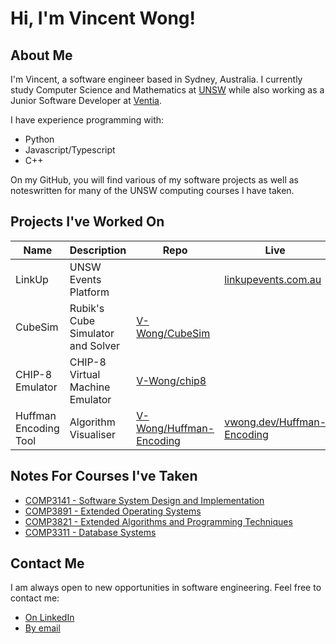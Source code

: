 # Hi, I'm Vincent Wong!
## About Me
I'm Vincent, a software engineer based in Sydney, Australia. I currently study Computer Science
and Mathematics at [UNSW](https://unsw.edu.au) while also working as a Junior Software Developer at [Ventia](https://ventia.com).

I have experience programming with:
- Python
- Javascript/Typescript
- C++

On my GitHub, you will find various of my software projects as well as noteswritten for many of the UNSW computing courses I have taken.

## Projects I've Worked On
|Name|Description|Repo|Live|
|-|-|-|-|
|LinkUp|UNSW Events Platform||[linkupevents.com.au](https://linkupevents.com.au/)|
|CubeSim|Rubik's Cube Simulator and Solver|[V-Wong/CubeSim](https://github.com/V-Wong/CubeSim)||
|CHIP-8 Emulator|CHIP-8 Virtual Machine Emulator|[V-Wong/chip8](https://github.com/V-Wong/chip8)||
|Huffman Encoding Tool| Algorithm Visualiser|[V-Wong/Huffman-Encoding](https://github.com/V-Wong/HUffman-Encoding)|[vwong.dev/Huffman-Encoding](https://vwong.dev/Huffman-Encoding/)

## Notes For Courses I've Taken
- [COMP3141 - Software System Design and Implementation](https://github.com/V-Wong/COMP3141)
- [COMP3891 - Extended Operating Systems](https://github.com/V-Wong/COMP3891)
- [COMP3821 - Extended Algorithms and Programming Techniques](https://github.com/V-Wong/COMP3821)
- [COMP3311 - Database Systems](https://github.com/V-Wong/COMP3311)

## Contact Me
I am always open to new opportunities in software engineering. Feel free to contact me:
- [On LinkedIn](https://www.linkedin.com/in/vincent-wc-wong/)
- [By email](mailto:vincent@vwong.dev)
